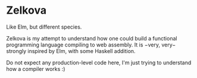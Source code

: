 # Zelkova

Like Elm, but different species.

Zelkova is my attempt to understand how one could build a functional programming language compiling to web assembly. It is −very, very− strongly inspired by Elm, with some Haskell addition.

Do not expect any production-level code here, I'm just trying to understand how a compiler works :)

